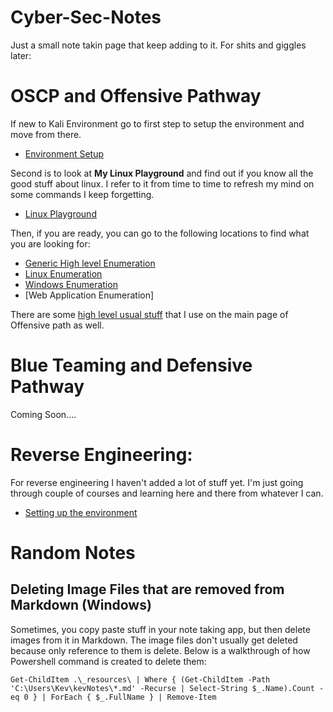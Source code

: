 # Cyber-Sec-Notes

Just a small note takin page that keep adding to it. For shits and giggles later:

# OSCP and Offensive Pathway

If new to Kali Environment go to first step to setup the environment and move from there.

- [Environment Setup](/setup/README.md)

Second is to look at **My Linux Playground** and find out if you know all the good stuff about linux. I refer to it from time to time to refresh my mind on some commands I keep forgetting.

- [Linux Playground](/offensive/linux-playground.md)

Then, if you are ready, you can go to the following locations to find what you are looking for:

- [Generic High level Enumeration](/offensive/enumeration.md)
- [Linux Enumeration](/offensive/enumeration-linux.md)
- [Windows Enumeration](/offensive/enumeration-windows.md)
- [Web Application Enumeration]

There are some [high level usual stuff](/offensive/README.md) that I use on the main page of Offensive path as well.

# Blue Teaming and Defensive Pathway

Coming Soon....

# Reverse Engineering:

For reverse engineering I haven't added a lot of stuff yet. I'm just going through couple of courses and learning here and there from whatever I can.

- [Setting up the environment](/Reverse%20Engineering/README.md)


# Random Notes

## Deleting Image Files that are removed from Markdown (Windows)
Sometimes, you copy paste stuff in your note taking app, but then delete images from it in Markdown. The image files don't usually get deleted because only reference to them is delete. Below is a walkthrough of how Powershell command is created to delete them:

`Get-ChildItem .\_resources\ | Where { (Get-ChildItem -Path 'C:\Users\Kev\kevNotes\*.md' -Recurse | Select-String $_.Name).Count -eq 0 } | ForEach { $_.FullName } | Remove-Item`
